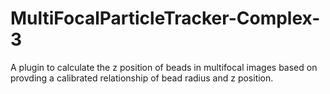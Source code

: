 # MultiFocalParticleTracker-Complex-3
A plugin to calculate the z position of beads in multifocal images based on provding a calibrated relationship of bead radius and z position.
